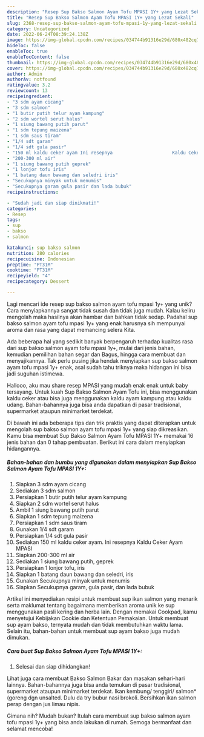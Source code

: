 ```yaml
---
description: "Resep Sup Bakso Salmon Ayam Tofu MPASI 1Y+ yang Lezat Sekali"
title: "Resep Sup Bakso Salmon Ayam Tofu MPASI 1Y+ yang Lezat Sekali"
slug: 2368-resep-sup-bakso-salmon-ayam-tofu-mpasi-1y-yang-lezat-sekali
category: Uncategorized
date: 2022-06-24T08:39:24.138Z
image: https://img-global.cpcdn.com/recipes/034744b91316e29d/680x482cq70/sup-bakso-salmon-ayam-tofu-mpasi-1y-foto-resep-utama.jpg
hideToc: false
enableToc: true
enableTocContent: false
thumbnail: https://img-global.cpcdn.com/recipes/034744b91316e29d/680x482cq70/sup-bakso-salmon-ayam-tofu-mpasi-1y-foto-resep-utama.jpg
cover: https://img-global.cpcdn.com/recipes/034744b91316e29d/680x482cq70/sup-bakso-salmon-ayam-tofu-mpasi-1y-foto-resep-utama.jpg
author: Admin
authorAv: notfound
ratingvalue: 3.2
reviewcount: 13
recipeingredient:
- "3 sdm ayam cicang"
- "3 sdm salmon"
- "1 butir putih telur ayam kampung"
- "2 sdm wortel serut halus"
- "1 siung bawang putih parut"
- "1 sdm tepung maizena"
- "1 sdm saus tiram"
- "1/4 sdt garam"
- "1/4 sdt gula pasir"
- "150 ml kaldu ceker ayam Ini resepnya                      Kaldu Ceker Ayam MPASI"
- "200-300 ml air"
- "1 siung bawang putih geprek"
- "1 lonjor tofu iris"
- "1 batang daun bawang dan seledri iris"
- "Secukupnya minyak untuk menumis"
- "Secukupnya garam gula pasir dan lada bubuk"
recipeinstructions:

- "Sudah jadi dan siap dinikmati!"
categories:
- Resep
tags:
- sup
- bakso
- salmon

katakunci: sup bakso salmon 
nutrition: 280 calories
recipecuisine: Indonesian
preptime: "PT31M"
cooktime: "PT31M"
recipeyield: "4"
recipecategory: Dessert

---
```





Lagi mencari ide resep sup bakso salmon ayam tofu mpasi 1y+ yang unik? Cara menyiapkannya sangat tidak susah dan tidak juga mudah. Kalau keliru mengolah maka hasilnya akan hambar dan bahkan tidak sedap. Padahal sup bakso salmon ayam tofu mpasi 1y+ yang enak harusnya sih mempunyai aroma dan rasa yang dapat memancing selera Kita.





Ada beberapa hal yang sedikit banyak berpengaruh terhadap kualitas rasa dari sup bakso salmon ayam tofu mpasi 1y+, mulai dari jenis bahan, kemudian pemilihan bahan segar dan Bagus, hingga cara membuat dan menyajikannya. Tak perlu pusing jika hendak menyiapkan sup bakso salmon ayam tofu mpasi 1y+ enak,      asal sudah tahu triknya maka hidangan ini bisa jadi suguhan istimewa.














Hallooo, aku mau share resep MPASI yang mudah enak enak untuk baby tersayang. Untuk kuah Sup Bakso Salmon Ayam Tofu ini, bisa menggunakan kaldu ceker atau bisa juga menggunakan kaldu ayam kampung atau kaldu udang. Bahan-bahannya juga bisa anda dapatkan di pasar tradisional, supermarket ataupun minimarket terdekat.






Di bawah ini ada beberapa tips dan trik praktis yang dapat diterapkan untuk mengolah sup bakso salmon ayam tofu mpasi 1y+ yang siap dikreasikan. Kamu bisa membuat Sup Bakso Salmon Ayam Tofu MPASI 1Y+ memakai 16 jenis bahan dan 0 tahap pembuatan. Berikut ini cara dalam menyiapkan hidangannya.

<!--inarticleads1-->

##### Bahan-bahan dan bumbu yang digunakan dalam menyiapkan Sup Bakso Salmon Ayam Tofu MPASI 1Y+:

1. Siapkan 3 sdm ayam cicang
1. Sediakan 3 sdm salmon
1. Persiapkan 1 butir putih telur ayam kampung
1. Siapkan 2 sdm wortel serut halus
1. Ambil 1 siung bawang putih parut
1. Siapkan 1 sdm tepung maizena
1. Persiapkan 1 sdm saus tiram
1. Gunakan 1/4 sdt garam
1. Persiapkan 1/4 sdt gula pasir
1. Sediakan 150 ml kaldu ceker ayam. Ini resepnya                      Kaldu Ceker Ayam MPASI
1. Siapkan 200-300 ml air
1. Sediakan 1 siung bawang putih, geprek
1. Persiapkan 1 lonjor tofu, iris
1. Siapkan 1 batang daun bawang dan seledri, iris
1. Gunakan Secukupnya minyak untuk menumis
1. Siapkan Secukupnya garam, gula pasir, dan lada bubuk


Artikel ini menyediakan resipi untuk membuat sup ikan salmon yang menarik serta maklumat tentang bagaimana memberikan aroma unik ke sup menggunakan pasli kering dan herba lain. Dengan memakai Cookpad, kamu menyetujui Kebijakan Cookie dan Ketentuan Pemakaian. Untuk membuat sup ayam bakso, ternyata mudah dan tidak membutuhkan waktu lama. Selain itu, bahan-bahan untuk membuat sup ayam bakso juga mudah dimukan. 

<!--inarticleads2-->

##### Cara buat Sup Bakso Salmon Ayam Tofu MPASI 1Y+:


1. Selesai dan siap dihidangkan!

Lihat juga cara membuat Bakso Salmon Bakar dan masakan sehari-hari lainnya. Bahan-bahannya juga bisa anda temukan di pasar tradisional, supermarket ataupun minimarket terdekat. Ikan kembung/ tenggiri/ salmon*(goreng dgn unsalted. Dulu da try bubur nasi brokoli. Bersihkan ikan salmon perap dengan jus limau nipis. 

Gimana nih? Mudah bukan? Itulah cara membuat sup bakso salmon ayam tofu mpasi 1y+ yang bisa anda lakukan di rumah. Semoga bermanfaat dan selamat mencoba!
